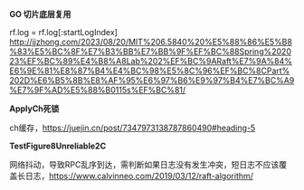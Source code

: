 **GO 切片底层复用**

rf.log = rf.log[:startLogIndex]
http://jjzhong.com/2023/08/20/MIT%206.5840%20%E5%88%86%E5%B8%83%E5%BC%8F%E7%B3%BB%E7%BB%9F%EF%BC%88Spring%202023%EF%BC%89%E4%B8%A8Lab%202%EF%BC%9ARaft%E7%9A%84%E6%9E%81%E8%87%B4%E4%BC%98%E5%8C%96%EF%BC%8CPart%202D%E6%B5%8B%E8%AF%95%E6%97%B6%E9%97%B4%E7%BC%A9%E7%9F%AD%E5%88%B0115s%EF%BC%81/

**ApplyCh死锁**

ch缓存，https://juejin.cn/post/7347973138787860490#heading-5

**TestFigure8Unreliable2C**

网络抖动，导致RPC乱序到达，需判断如果日志没有发生冲突，短日志不应该覆盖长日志，https://www.calvinneo.com/2019/03/12/raft-algorithm/